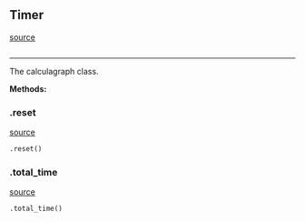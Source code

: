 #


## Timer
[source](https://github.com/RLE-Foundation/Hsuanwu/blob/main/hsuanwu/common/timer.py/#L4)
```python 

```


---
The calculagraph class.


**Methods:**


### .reset
[source](https://github.com/RLE-Foundation/Hsuanwu/blob/main/hsuanwu/common/timer.py/#L11)
```python
.reset()
```


### .total_time
[source](https://github.com/RLE-Foundation/Hsuanwu/blob/main/hsuanwu/common/timer.py/#L17)
```python
.total_time()
```

